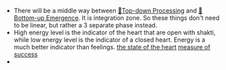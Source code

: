 - There will be a middle way between [🌲Top-down Processing](<🌲Top-down Processing.md>) and [🌲Bottom-up Emergence](<🌲Bottom-up Emergence.md>). It is integration zone. So these things don't need to be linear, but rather a 3 separate phase instead.
- High energy level is the indicator of the heart that are open with shakti, while low energy level is the indicator of a closed heart. Energy is a much better indicator than feelings. [the state of the heart](<the state of the heart.md>) [measure of success](<measure of success.md>)
- 
